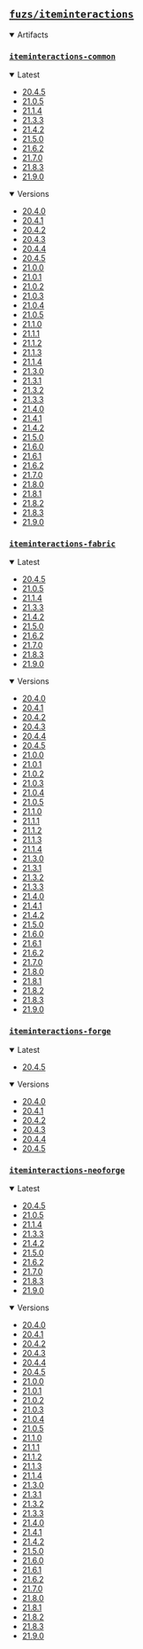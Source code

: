 ## [`fuzs/iteminteractions`](.)

<details open>
<summary>Artifacts</summary>

### [`iteminteractions-common`](./iteminteractions-common)
<details open>
<summary>Latest</summary>

- [20.4.5](./iteminteractions-common/20.4.5)
- [21.0.5](./iteminteractions-common/21.0.5)
- [21.1.4](./iteminteractions-common/21.1.4)
- [21.3.3](./iteminteractions-common/21.3.3)
- [21.4.2](./iteminteractions-common/21.4.2)
- [21.5.0](./iteminteractions-common/21.5.0)
- [21.6.2](./iteminteractions-common/21.6.2)
- [21.7.0](./iteminteractions-common/21.7.0)
- [21.8.3](./iteminteractions-common/21.8.3)
- [21.9.0](./iteminteractions-common/21.9.0)
</details>

<details open>
<summary>Versions</summary>

- [20.4.0](./iteminteractions-common/20.4.0)
- [20.4.1](./iteminteractions-common/20.4.1)
- [20.4.2](./iteminteractions-common/20.4.2)
- [20.4.3](./iteminteractions-common/20.4.3)
- [20.4.4](./iteminteractions-common/20.4.4)
- [20.4.5](./iteminteractions-common/20.4.5)
- [21.0.0](./iteminteractions-common/21.0.0)
- [21.0.1](./iteminteractions-common/21.0.1)
- [21.0.2](./iteminteractions-common/21.0.2)
- [21.0.3](./iteminteractions-common/21.0.3)
- [21.0.4](./iteminteractions-common/21.0.4)
- [21.0.5](./iteminteractions-common/21.0.5)
- [21.1.0](./iteminteractions-common/21.1.0)
- [21.1.1](./iteminteractions-common/21.1.1)
- [21.1.2](./iteminteractions-common/21.1.2)
- [21.1.3](./iteminteractions-common/21.1.3)
- [21.1.4](./iteminteractions-common/21.1.4)
- [21.3.0](./iteminteractions-common/21.3.0)
- [21.3.1](./iteminteractions-common/21.3.1)
- [21.3.2](./iteminteractions-common/21.3.2)
- [21.3.3](./iteminteractions-common/21.3.3)
- [21.4.0](./iteminteractions-common/21.4.0)
- [21.4.1](./iteminteractions-common/21.4.1)
- [21.4.2](./iteminteractions-common/21.4.2)
- [21.5.0](./iteminteractions-common/21.5.0)
- [21.6.0](./iteminteractions-common/21.6.0)
- [21.6.1](./iteminteractions-common/21.6.1)
- [21.6.2](./iteminteractions-common/21.6.2)
- [21.7.0](./iteminteractions-common/21.7.0)
- [21.8.0](./iteminteractions-common/21.8.0)
- [21.8.1](./iteminteractions-common/21.8.1)
- [21.8.2](./iteminteractions-common/21.8.2)
- [21.8.3](./iteminteractions-common/21.8.3)
- [21.9.0](./iteminteractions-common/21.9.0)
</details>

### [`iteminteractions-fabric`](./iteminteractions-fabric)
<details open>
<summary>Latest</summary>

- [20.4.5](./iteminteractions-fabric/20.4.5)
- [21.0.5](./iteminteractions-fabric/21.0.5)
- [21.1.4](./iteminteractions-fabric/21.1.4)
- [21.3.3](./iteminteractions-fabric/21.3.3)
- [21.4.2](./iteminteractions-fabric/21.4.2)
- [21.5.0](./iteminteractions-fabric/21.5.0)
- [21.6.2](./iteminteractions-fabric/21.6.2)
- [21.7.0](./iteminteractions-fabric/21.7.0)
- [21.8.3](./iteminteractions-fabric/21.8.3)
- [21.9.0](./iteminteractions-fabric/21.9.0)
</details>

<details open>
<summary>Versions</summary>

- [20.4.0](./iteminteractions-fabric/20.4.0)
- [20.4.1](./iteminteractions-fabric/20.4.1)
- [20.4.2](./iteminteractions-fabric/20.4.2)
- [20.4.3](./iteminteractions-fabric/20.4.3)
- [20.4.4](./iteminteractions-fabric/20.4.4)
- [20.4.5](./iteminteractions-fabric/20.4.5)
- [21.0.0](./iteminteractions-fabric/21.0.0)
- [21.0.1](./iteminteractions-fabric/21.0.1)
- [21.0.2](./iteminteractions-fabric/21.0.2)
- [21.0.3](./iteminteractions-fabric/21.0.3)
- [21.0.4](./iteminteractions-fabric/21.0.4)
- [21.0.5](./iteminteractions-fabric/21.0.5)
- [21.1.0](./iteminteractions-fabric/21.1.0)
- [21.1.1](./iteminteractions-fabric/21.1.1)
- [21.1.2](./iteminteractions-fabric/21.1.2)
- [21.1.3](./iteminteractions-fabric/21.1.3)
- [21.1.4](./iteminteractions-fabric/21.1.4)
- [21.3.0](./iteminteractions-fabric/21.3.0)
- [21.3.1](./iteminteractions-fabric/21.3.1)
- [21.3.2](./iteminteractions-fabric/21.3.2)
- [21.3.3](./iteminteractions-fabric/21.3.3)
- [21.4.0](./iteminteractions-fabric/21.4.0)
- [21.4.1](./iteminteractions-fabric/21.4.1)
- [21.4.2](./iteminteractions-fabric/21.4.2)
- [21.5.0](./iteminteractions-fabric/21.5.0)
- [21.6.0](./iteminteractions-fabric/21.6.0)
- [21.6.1](./iteminteractions-fabric/21.6.1)
- [21.6.2](./iteminteractions-fabric/21.6.2)
- [21.7.0](./iteminteractions-fabric/21.7.0)
- [21.8.0](./iteminteractions-fabric/21.8.0)
- [21.8.1](./iteminteractions-fabric/21.8.1)
- [21.8.2](./iteminteractions-fabric/21.8.2)
- [21.8.3](./iteminteractions-fabric/21.8.3)
- [21.9.0](./iteminteractions-fabric/21.9.0)
</details>

### [`iteminteractions-forge`](./iteminteractions-forge)
<details open>
<summary>Latest</summary>

- [20.4.5](./iteminteractions-forge/20.4.5)
</details>

<details open>
<summary>Versions</summary>

- [20.4.0](./iteminteractions-forge/20.4.0)
- [20.4.1](./iteminteractions-forge/20.4.1)
- [20.4.2](./iteminteractions-forge/20.4.2)
- [20.4.3](./iteminteractions-forge/20.4.3)
- [20.4.4](./iteminteractions-forge/20.4.4)
- [20.4.5](./iteminteractions-forge/20.4.5)
</details>

### [`iteminteractions-neoforge`](./iteminteractions-neoforge)
<details open>
<summary>Latest</summary>

- [20.4.5](./iteminteractions-neoforge/20.4.5)
- [21.0.5](./iteminteractions-neoforge/21.0.5)
- [21.1.4](./iteminteractions-neoforge/21.1.4)
- [21.3.3](./iteminteractions-neoforge/21.3.3)
- [21.4.2](./iteminteractions-neoforge/21.4.2)
- [21.5.0](./iteminteractions-neoforge/21.5.0)
- [21.6.2](./iteminteractions-neoforge/21.6.2)
- [21.7.0](./iteminteractions-neoforge/21.7.0)
- [21.8.3](./iteminteractions-neoforge/21.8.3)
- [21.9.0](./iteminteractions-neoforge/21.9.0)
</details>

<details open>
<summary>Versions</summary>

- [20.4.0](./iteminteractions-neoforge/20.4.0)
- [20.4.1](./iteminteractions-neoforge/20.4.1)
- [20.4.2](./iteminteractions-neoforge/20.4.2)
- [20.4.3](./iteminteractions-neoforge/20.4.3)
- [20.4.4](./iteminteractions-neoforge/20.4.4)
- [20.4.5](./iteminteractions-neoforge/20.4.5)
- [21.0.0](./iteminteractions-neoforge/21.0.0)
- [21.0.1](./iteminteractions-neoforge/21.0.1)
- [21.0.2](./iteminteractions-neoforge/21.0.2)
- [21.0.3](./iteminteractions-neoforge/21.0.3)
- [21.0.4](./iteminteractions-neoforge/21.0.4)
- [21.0.5](./iteminteractions-neoforge/21.0.5)
- [21.1.0](./iteminteractions-neoforge/21.1.0)
- [21.1.1](./iteminteractions-neoforge/21.1.1)
- [21.1.2](./iteminteractions-neoforge/21.1.2)
- [21.1.3](./iteminteractions-neoforge/21.1.3)
- [21.1.4](./iteminteractions-neoforge/21.1.4)
- [21.3.0](./iteminteractions-neoforge/21.3.0)
- [21.3.1](./iteminteractions-neoforge/21.3.1)
- [21.3.2](./iteminteractions-neoforge/21.3.2)
- [21.3.3](./iteminteractions-neoforge/21.3.3)
- [21.4.0](./iteminteractions-neoforge/21.4.0)
- [21.4.1](./iteminteractions-neoforge/21.4.1)
- [21.4.2](./iteminteractions-neoforge/21.4.2)
- [21.5.0](./iteminteractions-neoforge/21.5.0)
- [21.6.0](./iteminteractions-neoforge/21.6.0)
- [21.6.1](./iteminteractions-neoforge/21.6.1)
- [21.6.2](./iteminteractions-neoforge/21.6.2)
- [21.7.0](./iteminteractions-neoforge/21.7.0)
- [21.8.0](./iteminteractions-neoforge/21.8.0)
- [21.8.1](./iteminteractions-neoforge/21.8.1)
- [21.8.2](./iteminteractions-neoforge/21.8.2)
- [21.8.3](./iteminteractions-neoforge/21.8.3)
- [21.9.0](./iteminteractions-neoforge/21.9.0)
</details>

</details>
